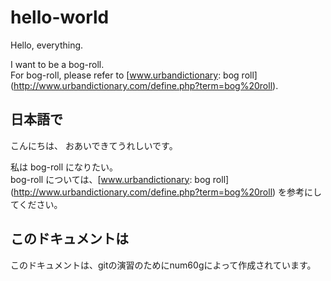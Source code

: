 # hello-world
Hello, everything.

I want to be a bog-roll.  
For bog-roll, please refer to [www.urbandictionary: bog roll] (http://www.urbandictionary.com/define.php?term=bog%20roll).


## 日本語で
こんにちは、
おあいできてうれしいです。

私は bog-roll になりたい。  
bog-roll については、[www.urbandictionary: bog roll] (http://www.urbandictionary.com/define.php?term=bog%20roll) を参考にしてください。  


## このドキュメントは
このドキュメントは、gitの演習のためにnum60gによって作成されています。  
